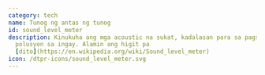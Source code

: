 ```yaml
---
category: tech
name: Tunog ng antas ng tunog
id: sound_level_meter
description: Kinukuha ang mga acoustic na sukat, kadalasan para sa pagsukat ng
  polusyon sa ingay. Alamin ang higit pa
  [dito](https://en.wikipedia.org/wiki/Sound_level_meter)
icon: /dtpr-icons/sound_level_meter.svg
---
```

